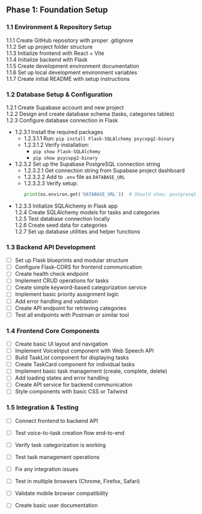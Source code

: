 ## Phase 1: Foundation Setup 

### 1.1 Environment & Repository Setup

1.1.1 Create GitHub repository with proper .gitignore  
1.1.2 Set up project folder structure  
1.1.3 Initialize frontend with React + Vite  
1.1.4 Initialize backend with Flask  
1.1.5 Create development environment documentation  
1.1.6 Set up local development environment variables  
1.1.7 Create initial README with setup instructions  

### 1.2 Database Setup & Configuration

1.2.1 Create Supabase account and new project  
1.2.2 Design and create database schema (tasks, categories tables)  
1.2.3 Configure database connection in Flask  
  - 1.2.3.1 Install the required packages  
    - 1.2.3.1.1 Run: `pip install Flask-SQLAlchemy psycopg2-binary`  
    - 1.2.3.1.2 Verify installation:  
      - `pip show Flask-SQLAlchemy`  
      - `pip show psycopg2-binary`  
  - 1.2.3.2 Set up the Supabase PostgreSQL connection string  
    - 1.2.3.2.1 Get connection string from Supabase project dashboard  
    - 1.2.3.2.2 Add to `.env` file as `DATABASE_URL`  
    - 1.2.3.2.3 Verify setup:  
      ```python
      print(os.environ.get('DATABASE_URL'))  # Should show: postgresql://user:password@host:port/dbname
      ```  
  - 1.2.3.3 Initialize SQLAlchemy in Flask app  
1.2.4 Create SQLAlchemy models for tasks and categories  
1.2.5 Test database connection locally  
1.2.6 Create seed data for categories  
1.2.7 Set up database utilities and helper functions  

### 1.3 Backend API Development

- [ ] Set up Flask blueprints and modular structure
- [ ] Configure Flask-CORS for frontend communication
- [ ] Create health check endpoint
- [ ] Implement CRUD operations for tasks
- [ ] Create simple keyword-based categorization service
- [ ] Implement basic priority assignment logic
- [ ] Add error handling and validation
- [ ] Create API endpoint for retrieving categories
- [ ] Test all endpoints with Postman or similar tool

### 1.4 Frontend Core Components

- [ ] Create basic UI layout and navigation
- [ ] Implement VoiceInput component with Web Speech API
- [ ] Build TaskList component for displaying tasks
- [ ] Create TaskCard component for individual tasks
- [ ] Implement basic task management (create, complete, delete)
- [ ] Add loading states and error handling
- [ ] Create API service for backend communication
- [ ] Style components with basic CSS or Tailwind

### 1.5 Integration & Testing 

- [ ] Connect frontend to backend API
- [ ] Test voice-to-task creation flow end-to-end
- [ ] Verify task categorization is working
- [ ] Test task management operations
- [ ] Fix any integration issues
- [ ] Test in multiple browsers (Chrome, Firefox, Safari)
- [ ] Validate mobile browser compatibility
- [ ] Create basic user documentation


